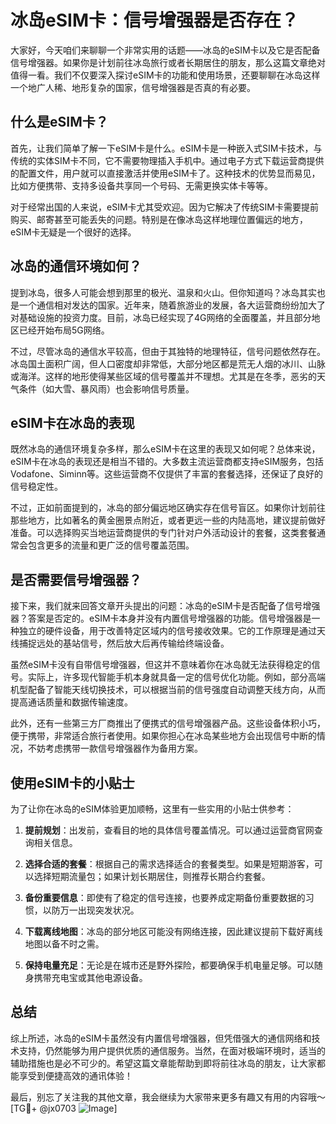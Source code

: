 # 冰岛eSIM卡：信号增强器是否存在？

大家好，今天咱们来聊聊一个非常实用的话题——冰岛的eSIM卡以及它是否配备信号增强器。如果你是计划前往冰岛旅行或者长期居住的朋友，那么这篇文章绝对值得一看。我们不仅要深入探讨eSIM卡的功能和使用场景，还要聊聊在冰岛这样一个地广人稀、地形复杂的国家，信号增强器是否真的有必要。

## 什么是eSIM卡？

首先，让我们简单了解一下eSIM卡是什么。eSIM卡是一种嵌入式SIM卡技术，与传统的实体SIM卡不同，它不需要物理插入手机中。通过电子方式下载运营商提供的配置文件，用户就可以直接激活并使用eSIM卡了。这种技术的优势显而易见，比如方便携带、支持多设备共享同一个号码、无需更换实体卡等等。

对于经常出国的人来说，eSIM卡尤其受欢迎。因为它解决了传统SIM卡需要提前购买、邮寄甚至可能丢失的问题。特别是在像冰岛这样地理位置偏远的地方，eSIM卡无疑是一个很好的选择。

## 冰岛的通信环境如何？

提到冰岛，很多人可能会想到那里的极光、温泉和火山。但你知道吗？冰岛其实也是一个通信相对发达的国家。近年来，随着旅游业的发展，各大运营商纷纷加大了对基础设施的投资力度。目前，冰岛已经实现了4G网络的全面覆盖，并且部分地区已经开始布局5G网络。

不过，尽管冰岛的通信水平较高，但由于其独特的地理特征，信号问题依然存在。冰岛国土面积广阔，但人口密度却非常低，大部分地区都是荒无人烟的冰川、山脉或海洋。这样的地形使得某些区域的信号覆盖并不理想。尤其是在冬季，恶劣的天气条件（如大雪、暴风雨）也会影响信号质量。

## eSIM卡在冰岛的表现

既然冰岛的通信环境复杂多样，那么eSIM卡在这里的表现又如何呢？总体来说，eSIM卡在冰岛的表现还是相当不错的。大多数主流运营商都支持eSIM服务，包括Vodafone、Siminn等。这些运营商不仅提供了丰富的套餐选择，还保证了良好的信号稳定性。

不过，正如前面提到的，冰岛的部分偏远地区确实存在信号盲区。如果你计划前往那些地方，比如著名的黄金圈景点附近，或者更远一些的内陆高地，建议提前做好准备。可以选择购买当地运营商提供的专门针对户外活动设计的套餐，这类套餐通常会包含更多的流量和更广泛的信号覆盖范围。

## 是否需要信号增强器？

接下来，我们就来回答文章开头提出的问题：冰岛的eSIM卡是否配备了信号增强器？答案是否定的。eSIM卡本身并没有内置信号增强器的功能。信号增强器是一种独立的硬件设备，用于改善特定区域内的信号接收效果。它的工作原理是通过天线捕捉远处的基站信号，然后放大后再传输给终端设备。

虽然eSIM卡没有自带信号增强器，但这并不意味着你在冰岛就无法获得稳定的信号。实际上，许多现代智能手机本身就具备一定的信号优化功能。例如，部分高端机型配备了智能天线切换技术，可以根据当前的信号强度自动调整天线方向，从而提高通话质量和数据传输速度。

此外，还有一些第三方厂商推出了便携式的信号增强器产品。这些设备体积小巧，便于携带，非常适合旅行者使用。如果你担心在冰岛某些地方会出现信号中断的情况，不妨考虑携带一款信号增强器作为备用方案。

## 使用eSIM卡的小贴士

为了让你在冰岛的eSIM体验更加顺畅，这里有一些实用的小贴士供参考：

1. **提前规划**：出发前，查看目的地的具体信号覆盖情况。可以通过运营商官网查询相关信息。
   
2. **选择合适的套餐**：根据自己的需求选择适合的套餐类型。如果是短期游客，可以选择短期流量包；如果计划长期居住，则推荐长期合约套餐。

3. **备份重要信息**：即使有了稳定的信号连接，也要养成定期备份重要数据的习惯，以防万一出现突发状况。

4. **下载离线地图**：冰岛的部分地区可能没有网络连接，因此建议提前下载好离线地图以备不时之需。

5. **保持电量充足**：无论是在城市还是野外探险，都要确保手机电量足够。可以随身携带充电宝或其他电源设备。

## 总结

综上所述，冰岛的eSIM卡虽然没有内置信号增强器，但凭借强大的通信网络和技术支持，仍然能够为用户提供优质的通信服务。当然，在面对极端环境时，适当的辅助措施也是必不可少的。希望这篇文章能帮助到即将前往冰岛的朋友，让大家都能享受到便捷高效的通讯体验！

最后，别忘了关注我的其他文章，我会继续为大家带来更多有趣又有用的内容哦～ [TG💪+ @jx0703 ![Image](https://github.com/user-attachments/assets/dbca1d08-cadb-493c-b0ec-ad6f7a83f270)]